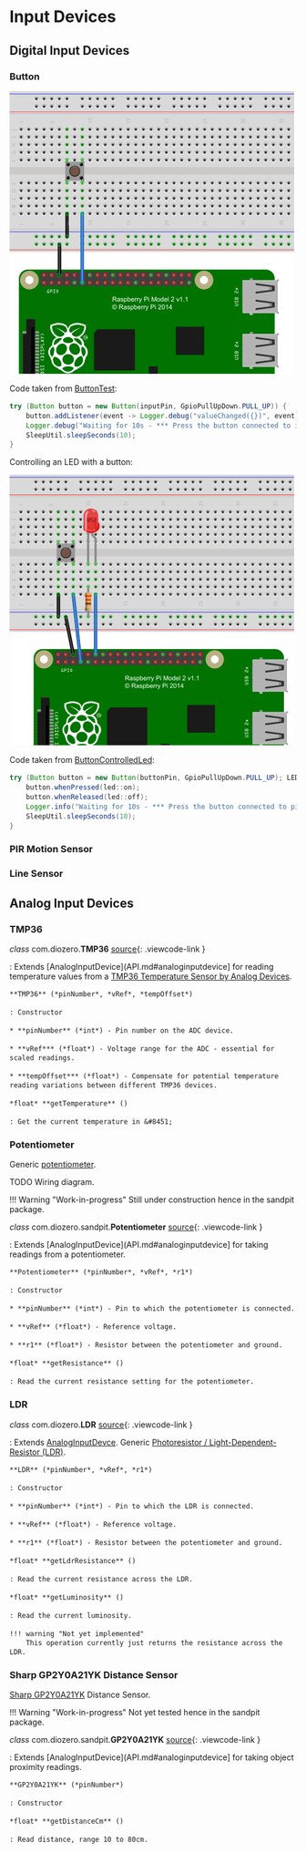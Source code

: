 # Input Devices

## Digital Input Devices

### Button

![Button](images/Button.png "Button") 

Code taken from [ButtonTest](https://github.com/mattjlewis/diozero/blob/master/diozero-core/src/main/java/com/diozero/sampleapps/ButtonTest.java):

```java
try (Button button = new Button(inputPin, GpioPullUpDown.PULL_UP)) {
	button.addListener(event -> Logger.debug("valueChanged({})", event));
	Logger.debug("Waiting for 10s - *** Press the button connected to input pin " + inputPin + " ***");
	SleepUtil.sleepSeconds(10);
}
```

Controlling an LED with a button:

![Button controlled LED](images/Button_LED.png "Button controlled LED") 

Code taken from [ButtonControlledLed](https://github.com/mattjlewis/diozero/blob/master/diozero-core/src/main/java/com/diozero/sampleapps/ButtonControlledLed.java):

```java
try (Button button = new Button(buttonPin, GpioPullUpDown.PULL_UP); LED led = new LED(ledPin)) {
	button.whenPressed(led::on);
	button.whenReleased(led::off);
	Logger.info("Waiting for 10s - *** Press the button connected to pin {} ***", Integer.valueOf(buttonPin));
	SleepUtil.sleepSeconds(10);
}
```


### PIR Motion Sensor

### Line Sensor

## Analog Input Devices

### TMP36

*class* com.diozero.**TMP36** [source](https://github.com/mattjlewis/diozero/blob/master/diozero-core/src/main/java/com/diozero/TMP36.java){: .viewcode-link }

: Extends [AnalogInputDevice](API.md#analoginputdevice] for reading temperature values from a [TMP36 Temperature Sensor by Analog Devices](http://www.analog.com/en/products/analog-to-digital-converters/integrated-special-purpose-converters/integrated-temperature-sensors/tmp36.html).

    **TMP36** (*pinNumber*, *vRef*, *tempOffset*)
    
    : Constructor
    
    * **pinNumber** (*int*) - Pin number on the ADC device.
    
    * **vRef*** (*float*) - Voltage range for the ADC - essential for scaled readings.
    
    * **tempOffset*** (*float*) - Compensate for potential temperature reading variations between different TMP36 devices.
    
    *float* **getTemperature** ()
    
    : Get the current temperature in &#8451;


### Potentiometer

Generic [potentiometer](https://en.wikipedia.org/wiki/Potentiometer).

TODO Wiring diagram.

!!! Warning "Work-in-progress"
    Still under construction hence in the sandpit package.

*class* com.diozero.sandpit.**Potentiometer** [source](https://github.com/mattjlewis/diozero/blob/master/diozero-core/src/main/java/com/diozero/sandpit/Potentiometer.java){: .viewcode-link }

: Extends [AnalogInputDevice](API.md#analoginputdevice] for taking readings from a potentiometer.

    **Potentiometer** (*pinNumber*, *vRef*, *r1*)
    
    : Constructor
    
    * **pinNumber** (*int*) - Pin to which the potentiometer is connected.
    
    * **vRef** (*float*) - Reference voltage.
    
    * **r1** (*float*) - Resistor between the potentiometer and ground.

    *float* **getResistance** ()
    
    : Read the current resistance setting for the potentiometer.


### LDR

*class* com.diozero.**LDR** [source](https://github.com/mattjlewis/diozero/blob/master/diozero-core/src/main/java/com/diozero/LDR.java){: .viewcode-link }

: Extends [AnalogInputDevce](API.md#analoginputdevice). Generic [Photoresistor / Light-Dependent-Resistor (LDR)](https://en.wikipedia.org/wiki/Photoresistor).

    **LDR** (*pinNumber*, *vRef*, *r1*)
    
    : Constructor
    
    * **pinNumber** (*int*) - Pin to which the LDR is connected.
    
    * **vRef** (*float*) - Reference voltage.
    
    * **r1** (*float*) - Resistor between the potentiometer and ground.

    *float* **getLdrResistance** ()
    
    : Read the current resistance across the LDR.

    *float* **getLuminosity** ()
    
    : Read the current luminosity.
    
    !!! warning "Not yet implemented"
        This operation currently just returns the resistance across the LDR.


### Sharp GP2Y0A21YK Distance Sensor

[Sharp GP2Y0A21YK](http://www.sharpsma.com/webfm_send/1208) Distance Sensor.

!!! Warning "Work-in-progress"
    Not yet tested hence in the sandpit package.

*class* com.diozero.sandpit.**GP2Y0A21YK** [source](https://github.com/mattjlewis/diozero/blob/master/diozero-core/src/main/java/com/diozero/sandpit/GP2Y0A21YK.java){: .viewcode-link }

: Extends [AnalogInputDevice](API.md#analoginputdevice] for taking object proximity readings.

    **GP2Y0A21YK** (*pinNumber*)
    
    : Constructor
    
    *float* **getDistanceCm** ()
    
    : Read distance, range 10 to 80cm.
    